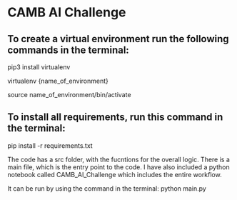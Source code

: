 # CAMB AI Challenge

## To create a virtual environment run the following commands in the terminal:

pip3 install virtualenv

virtualenv {name_of_environment}

source name_of_environment/bin/activate


## To install all requirements, run this command in the terminal:
pip install -r requirements.txt

The code has a src folder, with the fucntions for the overall logic. There is a main file, which is the entry point to the code. I have also included a python notebook called CAMB_AI_Challenge which includes the entire workflow.

It can be run by using the command in the terminal:
python main.py
